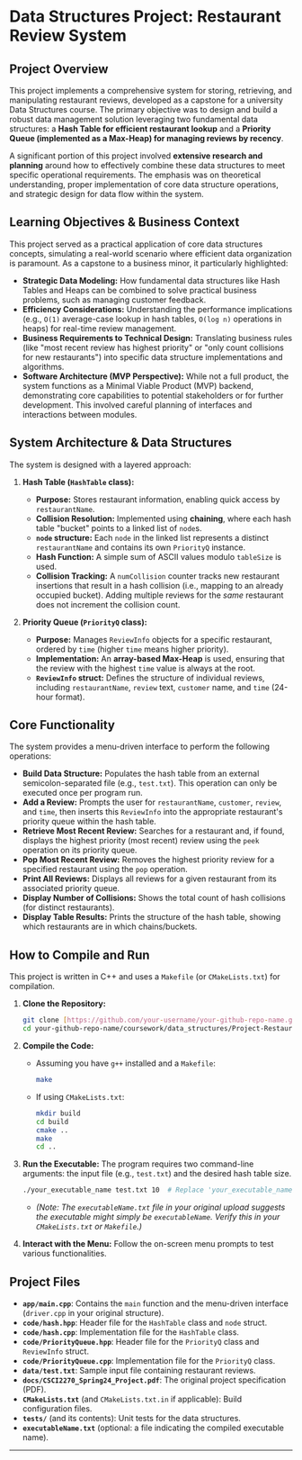 # Data Structures Project: Restaurant Review System

## Project Overview

This project implements a comprehensive system for storing, retrieving, and manipulating restaurant reviews, developed as a capstone for a university Data Structures course. The primary objective was to design and build a robust data management solution leveraging two fundamental data structures: a **Hash Table for efficient restaurant lookup** and a **Priority Queue (implemented as a Max-Heap) for managing reviews by recency**.

A significant portion of this project involved **extensive research and planning** around how to effectively combine these data structures to meet specific operational requirements. The emphasis was on theoretical understanding, proper implementation of core data structure operations, and strategic design for data flow within the system.

## Learning Objectives & Business Context

This project served as a practical application of core data structures concepts, simulating a real-world scenario where efficient data organization is paramount. As a capstone to a business minor, it particularly highlighted:

* **Strategic Data Modeling:** How fundamental data structures like Hash Tables and Heaps can be combined to solve practical business problems, such as managing customer feedback.
* **Efficiency Considerations:** Understanding the performance implications (e.g., `O(1)` average-case lookup in hash tables, `O(log n)` operations in heaps) for real-time review management.
* **Business Requirements to Technical Design:** Translating business rules (like "most recent review has highest priority" or "only count collisions for new restaurants") into specific data structure implementations and algorithms.
* **Software Architecture (MVP Perspective):** While not a full product, the system functions as a Minimal Viable Product (MVP) backend, demonstrating core capabilities to potential stakeholders or for further development. This involved careful planning of interfaces and interactions between modules.

## System Architecture & Data Structures

The system is designed with a layered approach:

1.  **Hash Table (`HashTable` class):**
    * **Purpose:** Stores restaurant information, enabling quick access by `restaurantName`.
    * **Collision Resolution:** Implemented using **chaining**, where each hash table "bucket" points to a linked list of `node`s.
    * **`node` structure:** Each `node` in the linked list represents a distinct `restaurantName` and contains its own `PriorityQ` instance.
    * **Hash Function:** A simple sum of ASCII values modulo `tableSize` is used.
    * **Collision Tracking:** A `numCollision` counter tracks new restaurant insertions that result in a hash collision (i.e., mapping to an already occupied bucket). Adding multiple reviews for the *same* restaurant does not increment the collision count.

2.  **Priority Queue (`PriorityQ` class):**
    * **Purpose:** Manages `ReviewInfo` objects for a specific restaurant, ordered by `time` (higher `time` means higher priority).
    * **Implementation:** An **array-based Max-Heap** is used, ensuring that the review with the highest `time` value is always at the root.
    * **`ReviewInfo` struct:** Defines the structure of individual reviews, including `restaurantName`, `review` text, `customer` name, and `time` (24-hour format).

## Core Functionality

The system provides a menu-driven interface to perform the following operations:

* **Build Data Structure:** Populates the hash table from an external semicolon-separated file (e.g., `test.txt`). This operation can only be executed once per program run.
* **Add a Review:** Prompts the user for `restaurantName`, `customer`, `review`, and `time`, then inserts this `ReviewInfo` into the appropriate restaurant's priority queue within the hash table.
* **Retrieve Most Recent Review:** Searches for a restaurant and, if found, displays the highest priority (most recent) review using the `peek` operation on its priority queue.
* **Pop Most Recent Review:** Removes the highest priority review for a specified restaurant using the `pop` operation.
* **Print All Reviews:** Displays all reviews for a given restaurant from its associated priority queue.
* **Display Number of Collisions:** Shows the total count of hash collisions (for distinct restaurants).
* **Display Table Results:** Prints the structure of the hash table, showing which restaurants are in which chains/buckets.

## How to Compile and Run

This project is written in C++ and uses a `Makefile` (or `CMakeLists.txt`) for compilation.

1.  **Clone the Repository:**
    ```bash
    git clone [https://github.com/your-username/your-github-repo-name.git](https://github.com/your-username/your-github-repo-name.git)
    cd your-github-repo-name/coursework/data_structures/Project-RestaurantReviews
    ```
2.  **Compile the Code:**
    * Assuming you have `g++` installed and a `Makefile`:
        ```bash
        make
        ```
    * If using `CMakeLists.txt`:
        ```bash
        mkdir build
        cd build
        cmake ..
        make
        cd ..
        ```
3.  **Run the Executable:**
    The program requires two command-line arguments: the input file (e.g., `test.txt`) and the desired hash table size.

    ```bash
    ./your_executable_name test.txt 10  # Replace 'your_executable_name' with the actual name (e.g., 'driver') and '10' with your desired table size
    ```
    * *(Note: The `executableName.txt` file in your original upload suggests the executable might simply be `executableName`. Verify this in your `CMakeLists.txt` or `Makefile`.)*

4.  **Interact with the Menu:** Follow the on-screen menu prompts to test various functionalities.

## Project Files

* **`app/main.cpp`**: Contains the `main` function and the menu-driven interface (`driver.cpp` in your original structure).
* **`code/hash.hpp`**: Header file for the `HashTable` class and `node` struct.
* **`code/hash.cpp`**: Implementation file for the `HashTable` class.
* **`code/PriorityQueue.hpp`**: Header file for the `PriorityQ` class and `ReviewInfo` struct.
* **`code/PriorityQueue.cpp`**: Implementation file for the `PriorityQ` class.
* **`data/test.txt`**: Sample input file containing restaurant reviews.
* **`docs/CSCI2270_Spring24_Project.pdf`**: The original project specification (PDF).
* **`CMakeLists.txt`** (and `CMakeLists.txt.in` if applicable): Build configuration files.
* **`tests/`** (and its contents): Unit tests for the data structures.
* **`executableName.txt`** (optional: a file indicating the compiled executable name).

---